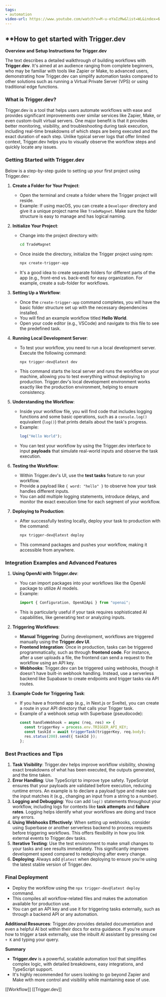 ```yaml
---
tags:
- automation
video-url: https://www.youtube.com/watch?v=M-u-eYaIzMw&list=WL&index=6
---
```

## **How to get started with Trigger.dev

**Overview and Setup Instructions for Trigger.dev**

The text describes a detailed walkthrough of building workflows with **Trigger.dev**. It's aimed at an audience ranging from complete beginners, who may be familiar with tools like Zapier or Make, to advanced users, demonstrating how Trigger.dev can simplify automation tasks compared to other solutions such as running a Virtual Private Server (VPS) or using traditional edge functions.

### What is Trigger.dev?

Trigger.dev is a tool that helps users automate workflows with ease and provides significant improvements over similar services like Zapier, Make, or even custom-built virtual servers. One major benefit is that it provides better monitoring, visibility, and troubleshooting during task execution, including real-time breakdowns of which steps are being executed and the exact duration of each step. Unlike typical server logs that offer limited context, Trigger.dev helps you to visually observe the workflow steps and quickly locate any issues.

### Getting Started with Trigger.dev

Below is a step-by-step guide to setting up your first project using Trigger.dev:

1. **Create a Folder for Your Project**:
   - Open the terminal and create a folder where the Trigger project will reside.
   - Example: If using macOS, you can create a `Developer` directory and give it a unique project name like `TradeMagnet`. Make sure the folder structure is easy to manage and has logical naming.

2. **Initialize Your Project**:
   - Change into the project directory with:
     ```bash
     cd TradeMagnet
     ```
   - Once inside the directory, initialize the Trigger project using npm:
     ```bash
     npx create-trigger-app
     ```
   - It's a good idea to create separate folders for different parts of the app (e.g., front-end vs. back-end) for easy organization. For example, create a sub-folder for workflows.

3. **Setting Up a Workflow**:
   - Once the `create-trigger-app` command completes, you will have the basic folder structure set up with the necessary dependencies installed.
   - You will find an example workflow titled **Hello World**.
   - Open your code editor (e.g., VSCode) and navigate to this file to see the predefined task.

4. **Running Local Development Server**:
   - To test your workflow, you need to run a local development server. Execute the following command:
     ```bash
     npx trigger-dev@latest dev
     ```
   - This command starts the local server and runs the workflow on your machine, allowing you to test everything without deploying to production. Trigger.dev's local development environment works exactly like the production environment, helping to ensure consistency.

5. **Understanding the Workflow**:
   - Inside your workflow file, you will find code that includes logging functions and some basic operations, such as a `console.log()` equivalent (`log()`) that prints details about the task's progress.
   - Example:
     ```javascript
     log("Hello World");
     ```
   - You can test your workflow by using the Trigger.dev interface to input **payloads** that simulate real-world inputs and observe the task execution.

6. **Testing the Workflow**:
   - Within Trigger.dev's UI, use the **test tasks** feature to run your workflow.
   - Provide a payload like `{ word: "hello" }` to observe how your task handles different inputs.
   - You can add multiple logging statements, introduce delays, and monitor the exact execution time for each segment of your workflow.

7. **Deploying to Production**:
   - After successfully testing locally, deploy your task to production with the command:
     ```bash
     npx trigger-dev@latest deploy
     ```
   - This command packages and pushes your workflow, making it accessible from anywhere.

### Integration Examples and Advanced Features

1. **Using OpenAI with Trigger.dev**:
   - You can import packages into your workflows like the OpenAI package to utilize AI models.
   - Example:
     ```javascript
     import { Configuration, OpenAIApi } from "openai";
     ```
   - This is particularly useful if your task requires sophisticated AI capabilities, like generating text or analyzing inputs.

2. **Triggering Workflows**:
   - **Manual Triggering**: During development, workflows are triggered manually using the **Trigger.dev UI**.
   - **Frontend Integration**: Once in production, tasks can be triggered programmatically, such as through **frontend code**. For instance, after a user uploads a file, the frontend can send a request to the workflow using an API key.
   - **Webhooks**: Trigger.dev can be triggered using webhooks, though it doesn't have built-in webhook handling. Instead, use a serverless backend like Supabase to create endpoints and trigger tasks via API routes.

3. **Example Code for Triggering Task**:
   - If you have a frontend app (e.g., in Next.js or Svelte), you can create a route in your API directory that calls your Trigger task.
   - Example of a webhook setup with Superbase (pseudocode):
     ```javascript
     const handleWebhook = async (req, res) => {
       const triggerKey = process.env.TRIGGER_API_KEY;
       const taskId = await triggerTask(triggerKey, req.body);
       res.status(200).send({ taskId });
     };
     ```

### Best Practices and Tips

1. **Task Visibility**: Trigger.dev helps improve workflow visibility, showing exact breakdowns of what has been executed, the outputs generated, and the time taken.
2. **Error Handling**: Use TypeScript to improve type safety. TypeScript ensures that your payloads are validated before execution, reducing runtime errors. An example is to declare a payload type and make sure the input matches it (e.g., changing an input from a string to a number).
3. **Logging and Debugging**: You can add `log()` statements throughout your workflow, including logs for contexts like **task attempts** and **failure rates**. Logging helps identify what your workflows are doing and trace any errors.
4. **Using Webhooks Effectively**: When setting up webhooks, consider using Superbase or another serverless backend to process requests before triggering workflows. This offers flexibility in how you link external events to Trigger.dev tasks.
5. **Iterative Testing**: Use the test environment to make small changes to your tasks and see results immediately. This significantly improves development speed compared to redeploying after every change.
6. **Deploying**: Always add `@latest` when deploying to ensure you’re using the latest stable version of Trigger.dev.

### Final Deployment

- Deploy the workflow using the `npx trigger-dev@latest deploy` command.
- This compiles all workflow-related files and makes the automation available for production use.
- You can get an API key and use it for triggering tasks externally, such as through a backend API or any automation.

**Additional Resources**: Trigger.dev provides detailed documentation and even a helpful AI bot within their docs for extra guidance. If you're unsure how to trigger a task externally, use the inbuilt AI assistant by pressing `Cmd + K` and typing your query.

**Summary**
- **Trigger.dev** is a powerful, scalable automation tool that simplifies complex logic, with detailed breakdowns, easy integrations, and TypeScript support.
- It's highly recommended for users looking to go beyond Zapier and Make with more control and visibility while maintaining ease of use.

[[Workflow]]  [[Trigger.dev]]